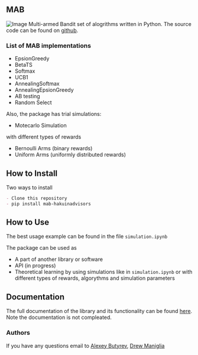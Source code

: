## MAB

![Image](https://multithreaded.stitchfix.com/assets/posts/2020-08-05-bandits/multi_armed_bandit.png)
Multi-armed Bandit set of alogrithms written in Python. The source code can be found on [github](https://github.com/alexeybutyrev/mab).

### List of MAB implementations


- EpsionGreedy
- BetaTS
- Softmax
- UCB1
- AnnealingSoftmax
- AnnealingEpsionGreedy
- AB testing
- Random Select

Also, the package has trial simulations:

- Motecarlo Simulation

with different types of rewards

- Bernoulli Arms (binary rewards)
- Uniform Arms   (uniformly distributed rewards)

## How to Install
Two ways to install

```markdown
- Clone this repository
- pip install mab-hakuinadvisors
```

## How to Use

The best usage example can be found in the file `simulation.ipynb`

The package can be used as
- A part of another library or software
- API (in progress)
- Theoretical learning by using simulations like in `simulation.ipynb` or with different types of rewards, algorythms and simulation parameters

## Documentation
The full documentation of the library and its functionality can be found [here](https://mab.readthedocs.io/en/latest/). Note the documentation is not compleated.


### Authors

If you have any questions email to [Alexey Butyrev](butirev@gmail.com), [Drew Maniglia](drew@hakuinadvisors.com)

